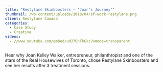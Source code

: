 ```yaml
---
title: "Restylane Skinboosters – ‘Joan’s Journey’"
thumbnail: /wp-content/uploads/2018/04/sf-work-restylane.png
client: Restylane Canada
categories:
  - Case Study
  - Creative
videos:
  - //www.youtube.com/embed/udJ7CnTkGkc?wmode=transparent
---
```

<p>
 Hear why Joan Kelley Walker, entrepreneur,
                              philanthropist and one of the stars of the Real
                              Housewives of Toronto, chose Restylane
                              Skinboosters and see her results after 3 treatment
                              sessions.
</p>

